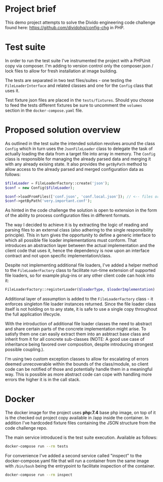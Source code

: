 # Project brief

This demo project attempts to solve the Divido engineering code challenge found here: https://github.com/dividohq/config-chg in PHP.

# Test suite

In order to run the test suite I've instrumented the project with a PHPUnit copy via composer. I'm adding to version control only the composer.json / lock files to allow for fresh installation at image building.

The tests are separated in two test files/suites - one testing the `FileLoaderInterface` and related classes and one for the `Config` class that uses it.

Test fixture json files are placed in the `tests/fixtures`. Should you choose to feed the tests different fixtures be sure to uncomment the `volumes` section in the `docker-compose.yaml` file.

# Proposed solution overview

As outlined in the test suite the intended solution revolves around the class `Config` which in turn uses the `JsonFileLoader` class to delegate the task of actually loading the data from a target file into array in memory. The `Config` class is responsible for managing the already parsed data and merging it with any already exising state. It also provides the `getByPath` method to allow access to the already parsed and merged configuration data as follows:

```php
$fileLoader = FileLoaderFactory::create('json');
$conf = new Config($fileLoader);

$conf->loadFromFiles(['conf.json', 'conf.local.json']); // <-- files order matters, as they are evaluated from left to right
$conf->getByPath('very.important.conf');
```

As hinted in the code challenge the solution is open to extension in the form of the ability to process configuration files in different formats. 

The way I decided to achieve it is by extracting the logic of reading and parsing files to an external class (also adhering to the single responsibility principle). This in turn gives the opportunity to define a generic interface to which all possible file loader implementations must conform. That introduces an abstraction layer between the actual implementation and the client code that uses it, hence the dependency is now upon an interface contract and not upon specific implementation/class. 

Despite not implementing additional file loaders, I've added a helper method to the `FileLoaderFactory` class to facilitate run-time extension of supported file loaders, so for example plug-ins or any other client code can hook into it:

```php
FileLoaderFactory::registerLoader($loaderType, $loaderImplementation)

```

Additional layer of assumption is added to the `FileLoaderFactory` class - it enforces singleton file loader instances returned. Since the file loader class itself is not holding on to any state, it is safe to use a single copy throughout the full application lifecycle. 

With the introduction of additional file loader classes the need to abstract and share certain parts of the concrete implementation might arise. To satisfy them one can easily extract them into an asbtract base class and inherit from it for all concrete sub-classes (NOTE: A good use case of inheritance being favored over composition, despite introducing strongest possible coupling.).

I'm using two custom exception classes to allow for escalating of errors deemed unrecoverable within the bounds of the class/module, so client code can be notified of those and potentially handle them in a meaningful way. This is possible as more abstract code can cope with handling more errors the higher it is in the call stack.

# Docker

The docker image for the project uses **php:7.4** base php image, on top of it is the checked out project copy available in /app inside the container. In addition I've hardcoded fixture files containing the JSON structure from the code challenge repo.

The main service introduced is the test suite execution. Available as follows:

```bash
docker-compose run --rm tests
```

For convenience I've added a second service called "inspect" to the docker-compose.yaml file that will run a container from the same image with `/bin/bash` being the entrypoint to facilitate inspection of the container.

```bash
docker-compose run --rm inspect
```